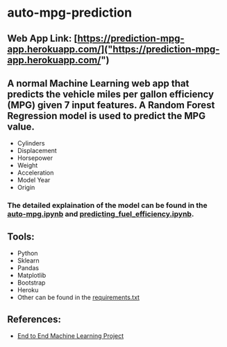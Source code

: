 # auto-mpg-prediction

## Web App Link: [https://prediction-mpg-app.herokuapp.com/]("https://prediction-mpg-app.herokuapp.com/")

## A normal Machine Learning web app that predicts the vehicle miles per gallon efficiency (MPG) given 7 input features. A Random Forest Regression model is used to predict the MPG value.
* Cylinders
* Displacement
* Horsepower 
* Weight
* Acceleration 
* Model Year
* Origin

### The detailed explaination of the model can be found in the [auto-mpg.ipynb](https://github.com/apurvayadav/auto-mpg-prediction/blob/main/auto_mpg.ipynb) and [predicting_fuel_efficiency.ipynb]("https://github.com/apurvayadav/auto-mpg-prediction/blob/main/predicting_fuel_efficiency.ipynb").

## Tools:
* Python
* Sklearn
* Pandas
* Matplotlib
* Bootstrap
* Heroku
* Other can be found in the [requirements.txt]("https://github.com/apurvayadav/auto-mpg-prediction/blob/main/auto_mpg_prediction_web/requirements.txt")

## References:
* [End to End Machine Learning Project]("https://www.youtube.com/playlist?list=PLIkXejH7XPT9eeLQXbjMudA8x65E44UF3")

